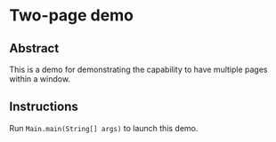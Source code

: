 # Two-page demo

## Abstract

This is a demo for demonstrating the capability to have multiple pages within a window.

## Instructions

Run `Main.main(String[] args)` to launch this demo.